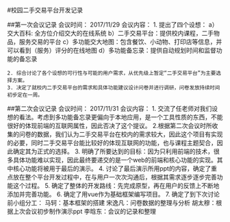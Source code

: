 #校园二手交易平台开发记录

##第一次会议记录
会议时间：
    2017/11/29
会议内容：
    1. 提出了四个设想：
        a）交大百科: 全方位介绍交大的在线系统
        b）二手交易平台：提供校内课程，二手物品，服务交易的平台
        c）多功能交大地图：包含餐饮、小动物、打印店等信息，并可以看到（服务）评分的在线地图
        d）多功能备忘录：提供自动规划时间和监督功能的备忘录
    
    2. 综合讨论了各个设想的可行性与可能的用户需求，从优先级上暂定“二手交易平台”为主要选择方案。
    3. 决定了就校内二手交易平台的需求和具体功能建议设计问卷并进行调研，问卷发放持续时间初步定在一周。


##第二次会议记录
会议时间：
    2017/11/31
会议内容：
    1. 交流了任老师对我们设想的看法。考虑到多功能备忘录更偏向于本地应用，是一个工具性质的东西，不能很好的体现前端的互联网属性，因此否决了这个提议。
    2.根据第二次会议时所收集的问卷的数据，我们认为二手交易平台在校内的需求较大，因此这个项目有实现的必要，同时二手交易平台能比较好的体现互联网的功能，也与课程主题契合，因此确定其为正式的选择。
    3. 明确了所要达到的目标：因为只利用前端的技术，很多具体功能难以实现，因此最终要递交的是一个web的前端和核心功能的实现。其中核心功能将被用于最后的演示。
    4. 讨论了最后演示所用ppt的内容，确定了重点放在整个平台开发过程中，在与用户一次次沟通后，根据其需求逐步逐步完善功能这个过程。
    5. 确定了整体的开发路线：先完成原型，再在用户的反馈上不断地添加并完善功能。
    6. 确定了用vue作为基础框架编写项目。
    7. 确定了到下次讨论前小组分工：
        马轲：基本框架的搭建
        宋逸凡：问卷数据的整理与分析
        胡太穆：根据上次会议初步制作演示ppt
        李晗东：会议的记录和整理